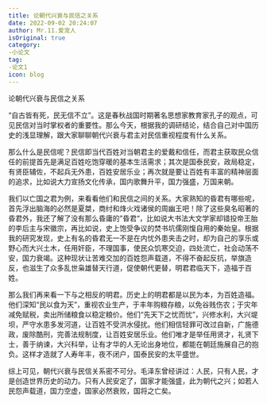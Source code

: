 ```yaml
---
title: 论朝代兴衰与民信之关系
date: 2022-09-02 20:24:07
author: Mr.11.爱宠人
isOriginal: true
category:
-小论文
tag:
-论文1
icon: blog
---
```




论朝代兴衰与民信之关系

​		“自古皆有死，民无信不立”。这是春秋战国时期著名思想家教育家孔子的观点，可见民信对当时掌权者的重要性。那么今天，根据我的调研结论，结合自己对中国历史的浅显理解，跟大家聊聊朝代兴衰与君主对民信重视程度有什么关系。

​		那么什么是民信呢？民信即当代百姓对当朝君主的爱戴和信任，而君主获取民众信任的前提首先是满足百姓吃饱穿暖的基本生活需求；其次是国泰民安，政局稳定，有贤臣辅佐，不起兵无外患，百姓安居乐业；再次就是要让百姓有丰富的精神层面的追求，比如说大力宣扬文化传承，国内歌舞升平，国力强盛，万国来朝。

​		我们以亡国之君为例，来看看他们和民信之间的关系。大家熟知的昏君有哪些呢，首先浮出脑海的必然是夏桀，商纣和烽火戏诸侯的周幽王吧！除了这些臭名昭著的昏君外，我还了解了没有那么昏庸的”昏君“，比如说大书法大文学家却错投帝王胎的李后主与宋徽宗，再比如说，史上饱受争议的焚书坑儒刚愎自用的秦始皇。根据我的研究发现，史上有名的昏君无一不是在内忧外患夹击之时，却为自己的享乐或野心而大兴土木，任用奸臣，不理国事，使民众饥寒交迫，四处流亡，社会动荡不安，国力衰竭。这种现状让苦难交加的百姓怨声载道，不得不奋起反抗，举旗造反，也滋生了众多乱世枭雄替天行道，促使朝代更替，明君君临天下，造福于百姓。

​		那么我们再来看一下与之相反的明君。历史上的明君都是以民为本，为百姓造福。他们深知“民以食为天”，重视农业生产，于丰年购粮存粮，以免谷贱伤农；于灾年减免赋税，卖出所储粮食以稳定粮价。他们“先天下之忧而忧”，兴修水利，大兴堤坝，严守水患多发河道，让百姓不受洪水侵扰。他们相信轻罪可改过自新，广施德政，废除酷刑，完善法规制度，让百姓安居乐业。他们唯才是举任用贤才，礼贤下士，善于纳谏，大兴科举，让有才华的人无论出身地位，都能在朝廷施展自己的抱负。这样才造就了人寿年丰，夜不闭户，国泰民安的太平盛世。

​		综上可见，朝代兴衰与民信关系密不可分。毛泽东曾经讲过：人民，只有人民，才是创造世界历史的动力。只有人民安定了，国家才能强盛，此为朝代之兴；如若人民怨声载道，国力空虚，国家必然衰败，国将之亡矣。